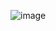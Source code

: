 ![image](https://github.com/BikeSupakritJulamanee/HW0-Static-Web-Page/assets/118983249/9965805b-99e8-458d-9900-65692e1ed0c6)
